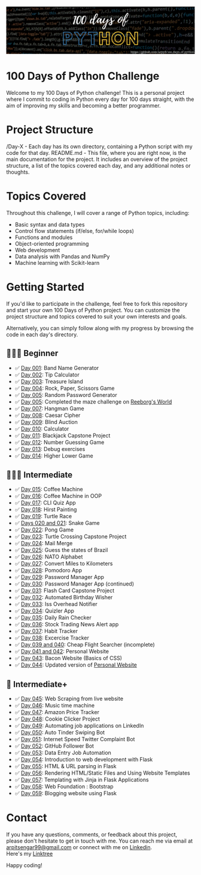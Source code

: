 ![Banner](assets/banner.png)
# 100 Days of Python Challenge <br>
Welcome to my 100 Days of Python challenge! This is a personal project where I commit to coding in Python every day for 100 days straight, with the aim of improving my skills and becoming a better programmer.
<br>

# Project Structure <br>
/Day-X - Each day has its own directory, containing a Python script with my code for that day.
README.md - This file, where you are right now, is the main documentation for the project. It includes an overview of the project structure, a list of the topics covered each day, and any additional notes or thoughts.
<br>

# Topics Covered <br>
Throughout this challenge, I will cover a range of Python topics, including:
  <ul>
        <li>Basic syntax and data types</li>
        <li>Control flow statements (if/else, for/while loops)</li>
        <li>Functions and modules</li>
        <li>Object-oriented programming</li>
        <li>Web development</li>
        <li>Data analysis with Pandas and NumPy</li>
        <li>Machine learning with Scikit-learn</li>
    </ul>

# Getting Started <br>
If you'd like to participate in the challenge, feel free to fork this repository and start your own 100 Days of Python project. You can customize the project structure and topics covered to suit your own interests and goals.

Alternatively, you can simply follow along with my progress by browsing the code in each day's directory.
<br>

## 👨🏻‍🎓 Beginner
- :white_check_mark: [Day 001](Days-1-to-10/Day-1): Band Name Generator 
- :white_check_mark: [Day 002](Days-1-to-10/Day-2): Tip Calculator
- :white_check_mark: [Day 003](Days-1-to-10/Day-3): Treasure Island
- :white_check_mark: [Day 004](Days-1-to-10/Day-4): Rock, Paper, Scissors Game
- :white_check_mark: [Day 005](Days-1-to-10/Day-5): Random Password Generator
- :white_check_mark: [Day 005](Days-1-to-10/Day-6): Completed the maze challenge on [Reeborg's World](https://reeborg.ca/index_en.html)
- :white_check_mark: [Day 007](Days-1-to-10/Day-7): Hangman Game
- :white_check_mark: [Day 008](Days-1-to-10/Day-8): Caesar Cipher
- :white_check_mark: [Day 009](Days-1-to-10/Day-9): Blind Auction
- :white_check_mark: [Day 010](Days-1-to-10/Day-10): Calculator
- :white_check_mark: [Day 011](Days-11-to-21/Day-11): Blackjack Capstone Project
- :white_check_mark: [Day 012](Days-11-to-21/Day-12): Number Guessing Game
- :white_check_mark: [Day 013](Days-11-to-21/Day-13): Debug exercises
- :white_check_mark: [Day 014](Days-11-to-21/Day-14): Higher Lower Game

## 🏋🏻‍♂ Intermediate
- :white_check_mark: [Day 015](Days-11-to-21/Day-15): Coffee Machine
- :white_check_mark: [Day 016](Days-11-to-21/Day-16): Coffee Machine in OOP
- :white_check_mark: [Day 017](Days-11-to-21/Day-17): CLI Quiz App
- :white_check_mark: [Day 018](Days-11-to-21/Day-18): Hirst Painting
- :white_check_mark: [Day 019](Days-11-to-21/Day-19): Turtle Race
- :white_check_mark: [Days 020 and 021](Days-11-to-21/Days-20-and-21): Snake Game
- :white_check_mark: [Day 022](Days-22-to-30/Day-22): Pong Game
- :white_check_mark: [Day 023](Days-22-to-30/Day-23): Turtle Crossing Capstone Project
- :white_check_mark: [Day 024](Days-22-to-30/Day-24): Mail Merge
- :white_check_mark: [Day 025](Days-22-to-30/Day-25): Guess the states of Brazil
- :white_check_mark: [Day 026](Days-22-to-30/Day-26): NATO Alphabet
- :white_check_mark: [Day 027](Days-22-to-30/Day-27): Convert Miles to Kilometers
- :white_check_mark: [Day 028](Days-22-to-30/Day-28): Pomodoro App
- :white_check_mark: [Day 029](Days-22-to-30/Day-29): Password Manager App
- :white_check_mark: [Day 030](Days-22-to-30/Day-30): Password Manager App (continued)
- :white_check_mark: [Day 031](Days-31-to-40/Day-31): Flash Card Capstone Project
- :white_check_mark: [Day 032](Days-31-to-40/Day-32): Automated Birthday Wisher 
- :white_check_mark: [Day 033](Days-31-to-40/Day-33): Iss Overhead Notifier
- :white_check_mark: [Day 034](Days-31-to-40/Day-34): Quizler App
- :white_check_mark: [Day 035](Days-31-to-40/Day-35): Daily Rain Checker
- :white_check_mark: [Day 036](Days-31-to-40/Day-36): Stock Trading News Alert app
- :white_check_mark: [Day 037](Days-31-to-40/Day-37): Habit Tracker
- :white_check_mark: [Day 038](Days-31-to-40/Day-38): Excercise Tracker
- :white_check_mark: [Day 039 and 040](Days-31-to-40/Days-39-and-40): Cheap Flight Searcher (incomplete)
- :white_check_mark: [Day 041 and 042](Days-41-to-50/Days-41-and-42): Personal Website
- :white_check_mark: [Day 043](Days-41-to-50/Day-43): Bacon Website (Basics of CSS)
- :white_check_mark: [Day 044](Days-41-to-50/Day-44): Updated version of [Personal Website](https://arpitsengar99.github.io/)

## 💪 Intermediate+ 
- :white_check_mark: [Day 045](Days-41-to-50/Day-45): Web Scraping from live website
- :white_check_mark: [Day 046](Days-41-to-50/Day-46): Music time machine
- :white_check_mark: [Day 047](Days-41-to-50/Day-47): Amazon Price Tracker
- :white_check_mark: [Day 048](Days-41-to-50/Day-48): Cookie Clicker Project
- :white_check_mark: [Day 049](Days-41-to-50/Day-49): Automating job applications on LinkedIn 
- :white_check_mark: [Day 050](Days-41-to-50/Day-50): Auto Tinder Swiping Bot 
- :white_check_mark: [Day 051](Days-51-to-60/Day-51): Internet Speed Twitter Complaint Bot
- :white_check_mark: [Day 052](Days-51-to-60/Day-52): GitHub Follower Bot
- :white_check_mark: [Day 053](Days-51-to-60/Day-53): Data Entry Job Automation
- :white_check_mark: [Day 054](Days-51-to-60/Day-54): Introduction to web development with Flask
- :white_check_mark: [Day 055](Days-51-to-60/Day-55): HTML & URL parsing in Flask
- :white_check_mark: [Day 056](Days-51-to-60/Day-56): Rendering HTML/Static Files and Using Website Templates
- :white_check_mark: [Day 057](Days-51-to-60/Day-57): Templating with Jinja in Flask Applications
- :white_check_mark: [Day 058](Days-51-to-60/Day-58): Web Foundation : Bootstrap
- :white_check_mark: [Day 059](Days-51-to-60/Day-59): Blogging website using Flask


# Contact <br>
If you have any questions, comments, or feedback about this project, please don't hesitate to get in touch with me. You can reach me via email at arpitsengar99@gmail.com or connect with me on <a href="https://www.linkedin.com/in/arpit-sengar-924669235/">Linkedin</a>.
<br>
Here's my <a href="https://linktr.ee/arpitwastaken">Linktree</a>

Happy coding!
